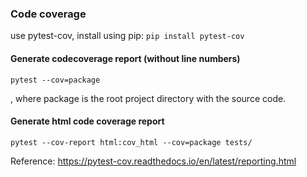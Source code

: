 ### Code coverage

use pytest-cov, install using pip: ```pip install pytest-cov```

#### Generate codecoverage report (without line numbers)

```
pytest --cov=package 
```
, where package is the root project directory with the source code. 

#### Generate html code coverage report

```
pytest --cov-report html:cov_html --cov=package tests/
```
Reference: https://pytest-cov.readthedocs.io/en/latest/reporting.html 
